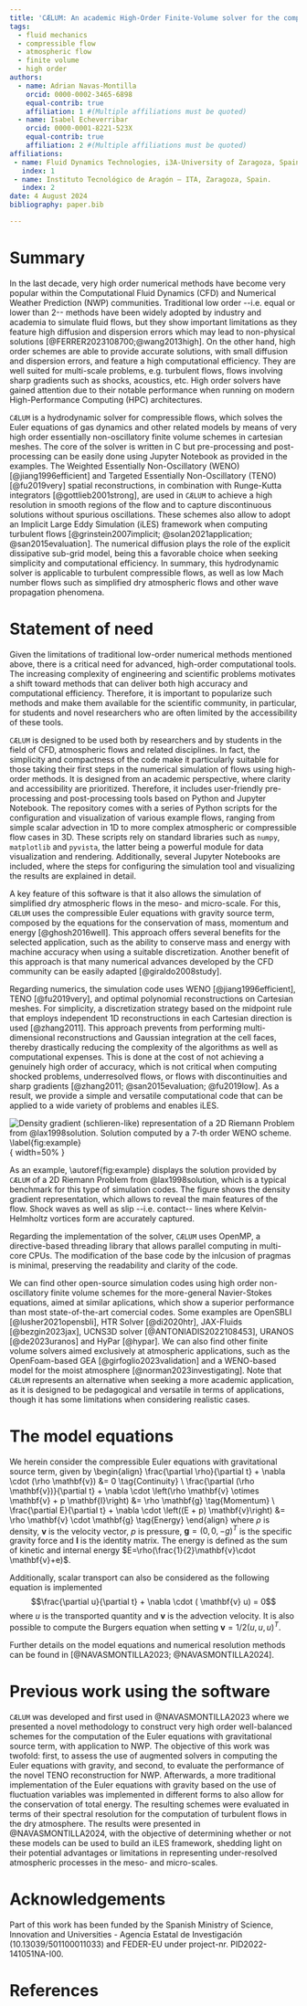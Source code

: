 ```yaml
---
title: 'CÆLUM: An academic High-Order Finite-Volume solver for the compressible Euler equations and related models'
tags:
  - fluid mechanics
  - compressible flow
  - atmospheric flow
  - finite volume
  - high order
authors:
  - name: Adrian Navas-Montilla
    orcid: 0000-0002-3465-6898
    equal-contrib: true
    affiliation: 1 #(Multiple affiliations must be quoted)
  - name: Isabel Echeverribar
    orcid: 0000-0001-8221-523X
    equal-contrib: true
    affiliation: 2 #(Multiple affiliations must be quoted)
affiliations:
 - name: Fluid Dynamics Technologies, i3A-University of Zaragoza, Spain.
   index: 1
 - name: Instituto Tecnológico de Aragón – ITA, Zaragoza, Spain.
   index: 2
date: 4 August 2024
bibliography: paper.bib

---
```


# Summary

In the last decade, very high order numerical methods have become very popular within the Computational Fluid Dynamics (CFD) and Numerical Weather Prediction (NWP) communities. Traditional low order --i.e. equal or lower than 2-- methods have been widely adopted by industry and academia to simulate fluid flows, but they show important limitations as they feature high diffusion and dispersion errors which may lead to non-physical solutions [@FERRER2023108700;@wang2013high]. On the other hand, high order schemes are able to provide accurate solutions, with small diffusion and dispersion errors, and feature a high computational efficiency. They are well suited for multi-scale problems, e.g. turbulent flows, flows involving sharp gradients such as shocks, acoustics, etc. High order solvers  have gained attention due to their notable performance when running on modern High-Performance Computing (HPC) architectures.


`CÆLUM` is a hydrodynamic solver for compressible flows, which solves the Euler equations of gas dynamics and other related models by means of very high order essentially non-oscillatory finite volume schemes in cartesian meshes. The core of the solver is written in C but pre-processing and post-processing can be easily done using Jupyter Notebook as provided in the examples. The Weighted Essentially Non-Oscillatory (WENO) [@jiang1996efficient] and Targeted Essentially Non-Oscillatory (TENO) [@fu2019very] spatial reconstructions, in combination with Runge-Kutta integrators  [@gottlieb2001strong], are used in `CÆLUM` to achieve a high resolution in smooth regions of the flow and to capture discontinuous solutions without spurious oscillations. These schemes also allow to adopt an Implicit Large Eddy Simulation (iLES) framework when computing turbulent flows [@grinstein2007implicit; @solan2021application; @san2015evaluation]. The numerical diffusion plays the role of the explicit dissipative sub-grid model, being this a favorable choice when seeking simplicity and computational efficiency. In summary, this hydrodynamic solver is applicable to turbulent compressible flows, as well as low Mach number flows such as simplified dry atmospheric flows and other wave propagation phenomena. 



# Statement of need

Given the limitations of traditional low-order numerical methods mentioned above, there is a critical need for advanced, high-order computational tools. The increasing complexity of engineering and scientific problems motivates a shift toward methods that can deliver both high accuracy and computational efficiency. Therefore, it is important to popularize such methods and make them available for the scientific community, in particular, for students and novel researchers who are often limited by the accessibility of these tools.

`CÆLUM` is designed to be used both by researchers and by students in the field of CFD, atmospheric flows and related disciplines. In fact, the simplicity and compactness of the code make it particularly suitable for those taking their first steps in the numerical simulation of flows using high-order methods. It is designed from an academic perspective, where clarity and accessibility are prioritized. Therefore, it includes user-friendly pre-processing and post-processing tools based on Python and Jupyter Notebook. The repository comes with a series of Python scripts for the configuration and visualization of various example flows, ranging from simple scalar advection in 1D to more complex atmospheric or compressible flow cases in 3D. These scripts rely on standard libraries such as `numpy`, `matplotlib` and `pyvista`, the latter being a powerful module for data visualization and rendering. Additionally, several Jupyter Notebooks are included, where the steps for configuring the simulation tool and visualizing the results are explained in detail.

A key feature of this software is that it also allows the simulation of simplified dry atmospheric flows in the meso- and micro-scale. For this, `CÆLUM` uses the compressible Euler equations with gravity source term, composed by the equations for the conservation of mass, momentum and energy [@ghosh2016well]. This approach offers several benefits for the selected application, such as the ability to conserve mass and energy with machine accuracy when using a suitable discretization. Another benefit of this approach is that many numerical advances developed by the CFD community can be easily adapted [@giraldo2008study].

Regarding numerics, the simulation code uses WENO [@jiang1996efficient], TENO [@fu2019very], and optimal polynomial reconstructions on Cartesian meshes. For simplicity, a discretization strategy based on the midpoint rule that employs independent 1D reconstructions in each Cartesian direction is used [@zhang2011]. This approach prevents from performing multi-dimensional reconstructions and Gaussian integration at the cell faces, thereby drastically reducing the complexity of the algorithms as well as computational expenses. This is done at the cost of not achieving a genuinely high order of accuracy, which is not critical when computing shocked problems, underresolved flows, or flows with discontinuities and sharp gradients [@zhang2011; @san2015evaluation; @fu2019low]. As a result, we provide a simple and versatile computational code that can be applied to a wide variety of problems and enables iLES. 

![Density gradient (schlieren-like) representation of a 2D Riemann Problem from @lax1998solution. Solution computed by a 7-th order WENO scheme. \label{fig:example}](solutionRP2D.jpg){ width=50% }

As an example, \autoref{fig:example} displays the solution provided by `CÆLUM` of a 2D Riemann Problem from @lax1998solution, which is a typical benchmark for this type of simulation codes.  The figure shows the density gradient representation, which allows to reveal the main features of the flow. Shock waves as well as slip --i.e. contact-- lines where Kelvin-Helmholtz vortices form are accurately captured. 

Regarding the implementation of the solver, `CÆLUM` uses OpenMP, a directive-based threading library that allows parallel computing in multi-core CPUs. The modification of the base code by the inlcusion of pragmas is minimal, preserving the readability and clarity of the code.

We can find other open-source simulation codes using high order non-oscillatory finite volume schemes for the more-general Navier-Stokes equations, aimed at similar aplications, which show a superior performance than most state-of-the-art comercial codes. Some examples are OpenSBLI [@lusher2021opensbli], HTR Solver [@di2020htr], JAX-Fluids [@bezgin2023jax], UCNS3D solver [@ANTONIADIS2022108453], URANOS [@de2023uranos] and HyPar [@hypar]. We can also find other finite volume solvers aimed exclusively at atmospheric applications, such as the OpenFoam-based GEA [@girfoglio2023validation] and a WENO-based model for the moist atmosphere [@norman2023investigating]. Note that `CÆLUM` represents an alternative when seeking a more academic application, as it is designed to be pedagogical and versatile in terms of applications, though it has some limitations when considering realistic cases. 


# The model equations

We herein consider the compressible Euler equations with gravitational source term, given by
\begin{align}
\frac{\partial \rho}{\partial t} + \nabla \cdot (\rho \mathbf{v}) &= 0 \tag{Continuity} \\
\frac{\partial (\rho \mathbf{v})}{\partial t} + \nabla \cdot \left(\rho \mathbf{v} \otimes \mathbf{v} + p \mathbf{I}\right) &= \rho \mathbf{g} \tag{Momentum} \\
\frac{\partial E}{\partial t} + \nabla \cdot \left((E + p) \mathbf{v}\right) &= \rho \mathbf{v} \cdot \mathbf{g} \tag{Energy}
\end{align}
where $\rho$ is density, $\mathbf{v}$ is the velocity vector, $p$ is pressure, $\mathbf{g}=(0,0,-g)^T$ is the specific gravity force and $\mathbf{I}$ is the identity matrix. The energy is defined as  the sum of kinetic and internal energy $E=\rho(\frac{1}{2}\mathbf{v}\cdot \mathbf{v}+e)$. 

Additionally, scalar transport can also be considered as the following equation is implemented
$$\frac{\partial u}{\partial t} + \nabla \cdot ( \mathbf{v} u) = 0$$
where $u$ is the transported quantity and $\mathbf{v}$ is the advection velocity.  It is also possible to compute the Burgers equation when setting $\mathbf{v}=1/2(u,u,u)^T$. 

Further details on the model equations and numerical resolution methods can be found in [@NAVASMONTILLA2023; @NAVASMONTILLA2024].

# Previous work using the software

`CÆLUM` was developed and first used in @NAVASMONTILLA2023 where we presented a novel methodology to construct very high order well-balanced schemes for the computation of the Euler equations with gravitational source term, with application to NWP. The objective of this work was twofold: first, to assess the use of augmented solvers in computing the Euler equations with gravity, and second, to evaluate the performance of the novel TENO reconstruction for NWP. Afterwards, a more traditional implementation of the Euler equations with gravity based on the use of fluctuation variables was implemented in different forms to also allow for the conservation of total energy. The resulting schemes were evaluated in terms of their spectral resolution for the computation of turbulent flows in the dry atmosphere. The results were presented in @NAVASMONTILLA2024, with the objective of determining whether or not these models can be used to build an iLES framework, shedding light on their potential advantages or limitations in representing under-resolved atmospheric processes in the meso- and micro-scales. 


# Acknowledgements

Part of this work has been funded by the Spanish Ministry of Science, Innovation and Universities - Agencia Estatal de Investigación (10.13039/501100011033) and FEDER-EU under project-nr. PID2022-141051NA-I00.

# References